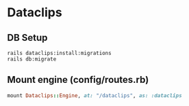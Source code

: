 # Dataclips


## DB Setup

```
rails dataclips:install:migrations
rails db:migrate
```

## Mount engine (config/routes.rb)

```ruby
mount Dataclips::Engine, at: "/dataclips", as: :dataclips
```
